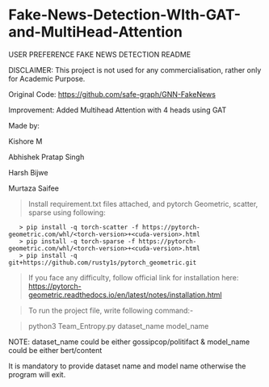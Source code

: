 # Fake-News-Detection-WIth-GAT-and-MultiHead-Attention

USER PREFERENCE FAKE NEWS DETECTION README 

DISCLAIMER: This project is not used for any commercialisation, rather only for Academic Purpose. 

Original Code: https://github.com/safe-graph/GNN-FakeNews

Improvement: Added Multihead Attention with 4 heads using GAT 
 																
 																
Made by:

   Kishore M
   
   Abhishek Pratap Singh
  
   Harsh Bijwe
   
   Murtaza Saifee
   
> Install requirement.txt files attached, and pytorch Geometric, scatter, sparse using following:

       > pip install -q torch-scatter -f https://pytorch-geometric.com/whl/<torch-version>+<cuda-version>.html
       > pip install -q torch-sparse -f https://pytorch-geometric.com/whl/<torch-version>+<cuda-version>.html
       > pip install -q git+https://github.com/rusty1s/pytorch_geometric.git
       
> If you face any difficulty, follow official link for installation here: https://pytorch-geometric.readthedocs.io/en/latest/notes/installation.html

 																
 															
> To run the project file, write following command:-
 													
> python3 Team_Entropy.py dataset_name model_name
 														
NOTE: dataset_name could be either gossipcop/politifact & model_name could be either bert/content
 															  
 															  
It is mandatory to provide dataset name and model name otherwise the program will exit.
 											
